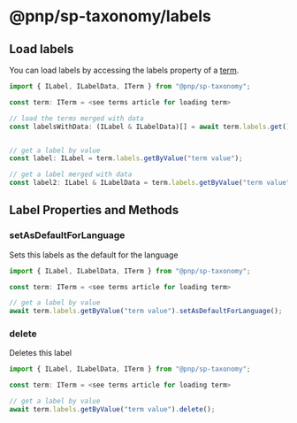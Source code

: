 # @pnp/sp-taxonomy/labels

## Load labels

You can load labels by accessing the labels property of a [term](terms.md).

```TypeScript
import { ILabel, ILabelData, ITerm } from "@pnp/sp-taxonomy";

const term: ITerm = <see terms article for loading term>

// load the terms merged with data
const labelsWithData: (ILabel & ILabelData)[] = await term.labels.get();


// get a label by value
const label: ILabel = term.labels.getByValue("term value");

// get a label merged with data
const label2: ILabel & ILabelData = term.labels.getByValue("term value").get();
```

## Label Properties and Methods

### setAsDefaultForLanguage

Sets this labels as the default for the language

```TypeScript
import { ILabel, ILabelData, ITerm } from "@pnp/sp-taxonomy";

const term: ITerm = <see terms article for loading term>

// get a label by value
await term.labels.getByValue("term value").setAsDefaultForLanguage();
```

### delete

Deletes this label

```TypeScript
import { ILabel, ILabelData, ITerm } from "@pnp/sp-taxonomy";

const term: ITerm = <see terms article for loading term>

// get a label by value
await term.labels.getByValue("term value").delete();
```
